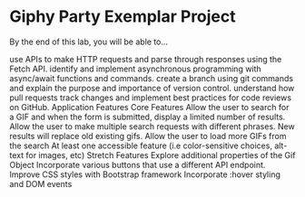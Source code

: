 # Giphy Party Exemplar Project

By the end of this lab, you will be able to...

 use APIs to make HTTP requests and parse through responses using the Fetch API.
 identify and implement asynchronous programming with async/await functions and commands.
 create a branch using git commands and explain the purpose and importance of version control.
 understand how pull requests track changes and implement best practices for code reviews on GitHub.
Application Features
Core Features
 Allow the user to search for a GIF and when the form is submitted, display a limited number of results.
 Allow the user to make multiple search requests with different phrases. New results will replace old existing gifs.
 Allow the user to load more GIFs from the search
 At least one accessible feature (i.e color-sensitive choices, alt-text for images, etc)
Stretch Features
 Explore additional properties of the Gif Object
 Incorporate various buttons that use a different API endpoint.
 Improve CSS styles with Bootstrap framework
 Incorporate :hover styling and DOM events
